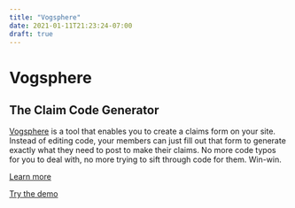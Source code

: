 ```yaml
---
title: "Vogsphere"
date: 2021-01-11T21:23:24-07:00
draft: true
---
```

# Vogsphere
## The Claim Code Generator

[Vogsphere](https://github.com/rp-magrathea/vogsphere) is a tool that enables you to create a claims form on your site. Instead of editing code, your members can just fill out that form to generate exactly what they need to post to make their claims. No more code typos for you to deal with, no more trying to sift through code for them. Win-win.

[Learn more](https://github.com/rp-magrathea/vogsphere)

[Try the demo](https://magrathea.guide/vogsphere/src/vogsphere.html)
